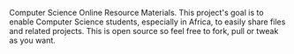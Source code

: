 

Computer Science Online Resource Materials. This project's goal is to enable Computer Science students, especially in Africa, to easily share files and related projects. This is open source so feel free to fork, pull or tweak as you want. 

